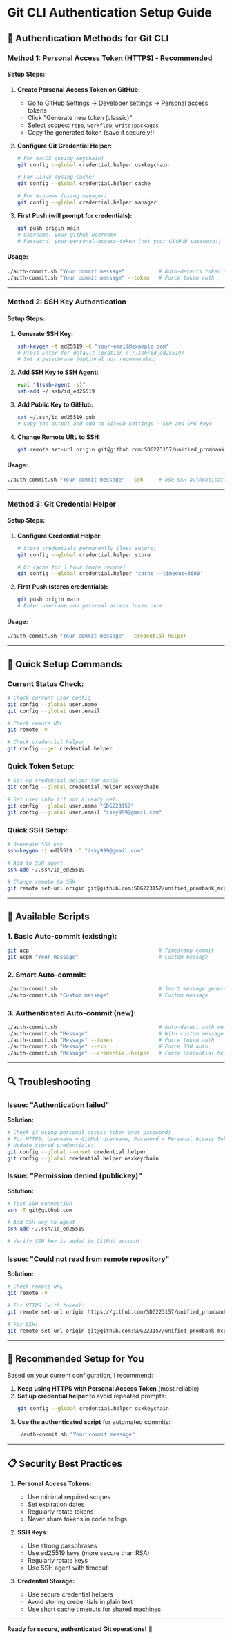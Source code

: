 # Git CLI Authentication Setup Guide

## 🔐 **Authentication Methods for Git CLI**

### **Method 1: Personal Access Token (HTTPS) - Recommended**

#### Setup Steps:
1. **Create Personal Access Token on GitHub:**
   - Go to GitHub Settings → Developer settings → Personal access tokens
   - Click "Generate new token (classic)"
   - Select scopes: `repo`, `workflow`, `write:packages`
   - Copy the generated token (save it securely!)

2. **Configure Git Credential Helper:**
   ```bash
   # For macOS (using Keychain)
   git config --global credential.helper osxkeychain
   
   # For Linux (using cache)
   git config --global credential.helper cache
   
   # For Windows (using manager)
   git config --global credential.helper manager
   ```

3. **First Push (will prompt for credentials):**
   ```bash
   git push origin main
   # Username: your-github-username
   # Password: your-personal-access-token (not your GitHub password!)
   ```

#### Usage:
```bash
./auth-commit.sh "Your commit message"           # Auto-detects token auth
./auth-commit.sh "Your commit message" --token   # Force token auth
```

---

### **Method 2: SSH Key Authentication**

#### Setup Steps:
1. **Generate SSH Key:**
   ```bash
   ssh-keygen -t ed25519 -C "your-email@example.com"
   # Press Enter for default location (~/.ssh/id_ed25519)
   # Set a passphrase (optional but recommended)
   ```

2. **Add SSH Key to SSH Agent:**
   ```bash
   eval "$(ssh-agent -s)"
   ssh-add ~/.ssh/id_ed25519
   ```

3. **Add Public Key to GitHub:**
   ```bash
   cat ~/.ssh/id_ed25519.pub
   # Copy the output and add to GitHub Settings → SSH and GPG keys
   ```

4. **Change Remote URL to SSH:**
   ```bash
   git remote set-url origin git@github.com:SDG223157/unified_prombank_mcp.git
   ```

#### Usage:
```bash
./auth-commit.sh "Your commit message" --ssh     # Use SSH authentication
```

---

### **Method 3: Git Credential Helper**

#### Setup Steps:
1. **Configure Credential Helper:**
   ```bash
   # Store credentials permanently (less secure)
   git config --global credential.helper store
   
   # Or cache for 1 hour (more secure)
   git config --global credential.helper 'cache --timeout=3600'
   ```

2. **First Push (stores credentials):**
   ```bash
   git push origin main
   # Enter username and personal access token once
   ```

#### Usage:
```bash
./auth-commit.sh "Your commit message" --credential-helper
```

---

## 🚀 **Quick Setup Commands**

### **Current Status Check:**
```bash
# Check current user config
git config --global user.name
git config --global user.email

# Check remote URL
git remote -v

# Check credential helper
git config --get credential.helper
```

### **Quick Token Setup:**
```bash
# Set up credential helper for macOS
git config --global credential.helper osxkeychain

# Set user info (if not already set)
git config --global user.name "SDG223157"
git config --global user.email "isky999@gmail.com"
```

### **Quick SSH Setup:**
```bash
# Generate SSH key
ssh-keygen -t ed25519 -C "isky999@gmail.com"

# Add to SSH agent
ssh-add ~/.ssh/id_ed25519

# Change remote to SSH
git remote set-url origin git@github.com:SDG223157/unified_prombank_mcp.git
```

---

## 🔧 **Available Scripts**

### **1. Basic Auto-commit (existing):**
```bash
git acp                                          # Timestamp commit
git acpm "Your message"                          # Custom message
```

### **2. Smart Auto-commit:**
```bash
./auto-commit.sh                                 # Smart message generation
./auto-commit.sh "Custom message"                # Custom message
```

### **3. Authenticated Auto-commit (new):**
```bash
./auth-commit.sh                                 # Auto-detect auth method
./auth-commit.sh "Message"                       # With custom message
./auth-commit.sh "Message" --token               # Force token auth
./auth-commit.sh "Message" --ssh                 # Force SSH auth
./auth-commit.sh "Message" --credential-helper   # Force credential helper
```

---

## 🔍 **Troubleshooting**

### **Issue: "Authentication failed"**
**Solution:**
```bash
# Check if using personal access token (not password)
# For HTTPS: Username = GitHub username, Password = Personal Access Token
# Update stored credentials:
git config --global --unset credential.helper
git config --global credential.helper osxkeychain
```

### **Issue: "Permission denied (publickey)"**
**Solution:**
```bash
# Test SSH connection
ssh -T git@github.com

# Add SSH key to agent
ssh-add ~/.ssh/id_ed25519

# Verify SSH key is added to GitHub account
```

### **Issue: "Could not read from remote repository"**
**Solution:**
```bash
# Check remote URL
git remote -v

# For HTTPS (with token):
git remote set-url origin https://github.com/SDG223157/unified_prombank_mcp.git

# For SSH:
git remote set-url origin git@github.com:SDG223157/unified_prombank_mcp.git
```

---

## 🎯 **Recommended Setup for You**

Based on your current configuration, I recommend:

1. **Keep using HTTPS with Personal Access Token** (most reliable)
2. **Set up credential helper** to avoid repeated prompts:
   ```bash
   git config --global credential.helper osxkeychain
   ```
3. **Use the authenticated script** for automated commits:
   ```bash
   ./auth-commit.sh "Your commit message"
   ```

---

## 📋 **Security Best Practices**

1. **Personal Access Tokens:**
   - Use minimal required scopes
   - Set expiration dates
   - Regularly rotate tokens
   - Never share tokens in code or logs

2. **SSH Keys:**
   - Use strong passphrases
   - Use ed25519 keys (more secure than RSA)
   - Regularly rotate keys
   - Use SSH agent with timeout

3. **Credential Storage:**
   - Use secure credential helpers
   - Avoid storing credentials in plain text
   - Use short cache timeouts for shared machines

---

**Ready for secure, authenticated Git operations!** 🔐
